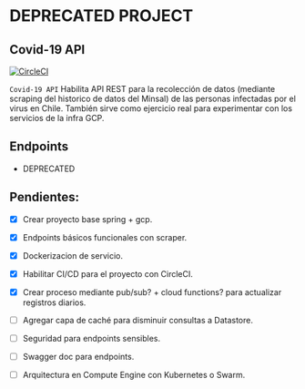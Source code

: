 # DEPRECATED PROJECT

## Covid-19 API
[![CircleCI](https://circleci.com/gh/yamilmedina/coronavirusapi.svg?style=shield)](https://circleci.com/gh/yamilmedina/coronavirusapi)

`Covid-19 API` Habilita API REST para la recolección de datos (mediante scraping del historico de datos del Minsal) de las personas infectadas por el virus en Chile.
También sirve como ejercicio real para experimentar con los servicios de la infra GCP.

## Endpoints

- DEPRECATED

## Pendientes:

- [x] Crear proyecto base spring + gcp. 
- [x] Endpoints básicos funcionales con scraper. 
- [x] Dockerizacion de servicio. 
- [x] Habilitar CI/CD para el proyecto con CircleCI. 
- [x] Crear proceso mediante pub/sub? + cloud functions? para actualizar registros diarios. 
- [ ] Agregar capa de caché para disminuir consultas a Datastore. 
- [ ] Seguridad para endpoints sensibles. 
- [ ] Swagger doc para endpoints. 
- [ ] Arquitectura en Compute Engine con Kubernetes o Swarm. 
 

